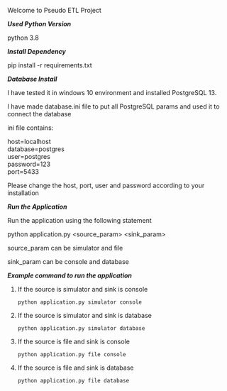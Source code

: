 Welcome to Pseudo ETL Project

***Used Python Version***

python 3.8

***Install Dependency***

pip install -r requirements.txt

***Database Install***

I have tested it in windows 10 environment and installed PostgreSQL 13.

I have made database.ini file to put all PostgreSQL params and used it to connect
the database

ini file contains:

host=localhost<br/>
database=postgres<br/>
user=postgres<br/>
password=123<br/>
port=5433<br/>

Please change the host, port, user and password according to your installation


***Run the Application***

Run the application using the following statement

python application.py \<source_param\> \<sink_param\>

source_param can be simulator and file

sink_param can be console and database

***Example command to run the application***

1. If the source is simulator and sink is console
    ```
    python application.py simulator console
    ```
    
2. If the source is simulator and sink is database
    ```
    python application.py simulator database
    ```
3. If the source is file and sink is console
    ```
    python application.py file console
    ```
4. If the source is file and sink is database
    ```
    python application.py file database
    ```








